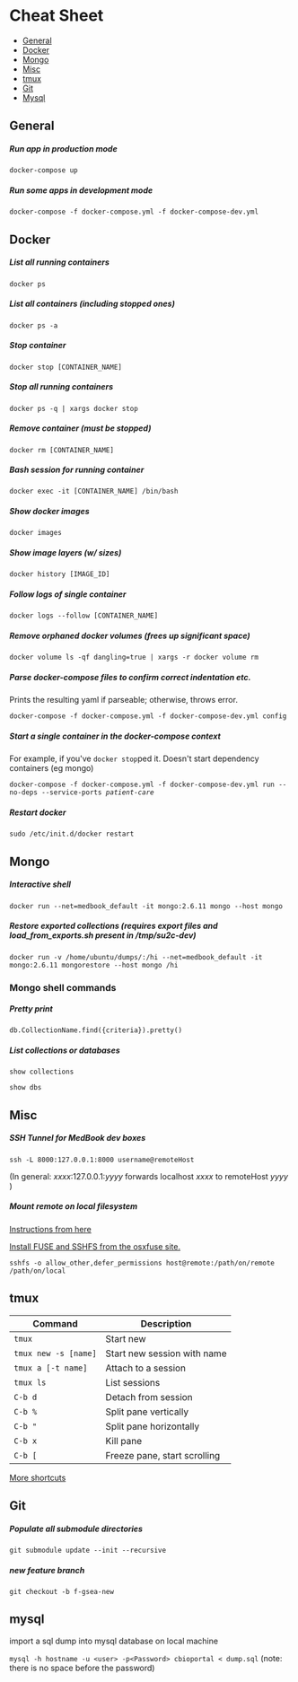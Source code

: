 # Cheat Sheet
  - [General](#general)
  - [Docker](#docker)
  - [Mongo](#mongo)
  - [Misc](#misc)
  - [tmux](#tmux)
  - [Git](#git)
  - [Mysql](#mysql)

## General

##### Run app in production mode
`docker-compose up`

##### Run some apps in development mode

`docker-compose -f docker-compose.yml -f docker-compose-dev.yml`

## Docker

##### List all running containers
`docker ps`

##### List all containers (including stopped ones)
`docker ps -a`

##### Stop container
`docker stop [CONTAINER_NAME]`

##### Stop all running containers
`docker ps -q | xargs docker stop`

##### Remove container (must be stopped)
`docker rm [CONTAINER_NAME]`

##### Bash session for running container
`docker exec -it [CONTAINER_NAME] /bin/bash`

##### Show docker images
`docker images`

##### Show image layers (w/ sizes)
`docker history [IMAGE_ID]`

##### Follow logs of single container
`docker logs --follow [CONTAINER_NAME]`

##### Remove orphaned docker volumes (frees up significant space)
`docker volume ls -qf dangling=true | xargs -r docker volume rm`

##### Parse docker-compose files to confirm correct indentation etc.
Prints the resulting yaml if parseable; otherwise, throws error.

`docker-compose -f docker-compose.yml -f docker-compose-dev.yml config`

##### Start a single container in the docker-compose context
For example, if you've `docker stop`ped it. Doesn't start dependency containers (eg mongo)

`docker-compose -f docker-compose.yml -f docker-compose-dev.yml run --no-deps --service-ports `*`patient-care`*

##### Restart docker

`sudo /etc/init.d/docker restart`

## Mongo

##### Interactive shell
`docker run --net=medbook_default -it mongo:2.6.11 mongo --host mongo`

##### Restore exported collections (requires export files and load_from_exports.sh present in /tmp/su2c-dev)
`docker run -v /home/ubuntu/dumps/:/hi --net=medbook_default -it mongo:2.6.11 mongorestore --host mongo /hi`

### Mongo shell commands
##### Pretty print
`db.CollectionName.find({criteria}).pretty()`
##### List collections or databases
`show collections`

`show dbs`

## Misc

##### SSH Tunnel for MedBook dev boxes

`ssh -L 8000:127.0.0.1:8000 username@remoteHost`

(In general: *xxxx*:127.0.0.1:*yyyy* forwards localhost *xxxx* to remoteHost *yyyy* )

##### Mount remote on local filesystem

[Instructions from here](https://www.digitalocean.com/community/tutorials/how-to-use-sshfs-to-mount-remote-file-systems-over-ssh)

[Install FUSE and SSHFS from the osxfuse site.](http://osxfuse.github.io/)

`sshfs -o allow_other,defer_permissions host@remote:/path/on/remote /path/on/local`

## tmux

| Command                      | Description |
| -----------------------------|-------------|
| `tmux`                       | Start new |
| `tmux new -s [name]`         | Start new session with name |
| `tmux a [-t name]`           | Attach to a session |
| `tmux ls`                    | List sessions |
| `C-b d`                      | Detach from session |
| `C-b %`                      | Split pane vertically |
| `C-b "`                      | Split pane horizontally |
| `C-b x`                      | Kill pane |
| `C-b [`                      | Freeze pane, start scrolling |

[More shortcuts](https://gist.github.com/MohamedAlaa/2961058)

## Git
##### Populate all submodule directories
`git submodule update --init --recursive`
##### new feature branch
`git checkout -b f-gsea-new`

## mysql
import a sql dump into mysql database on local machine

`mysql -h hostname -u <user> -p<Password> cbioportal < dump.sql`  (note: there is no space before the password)
